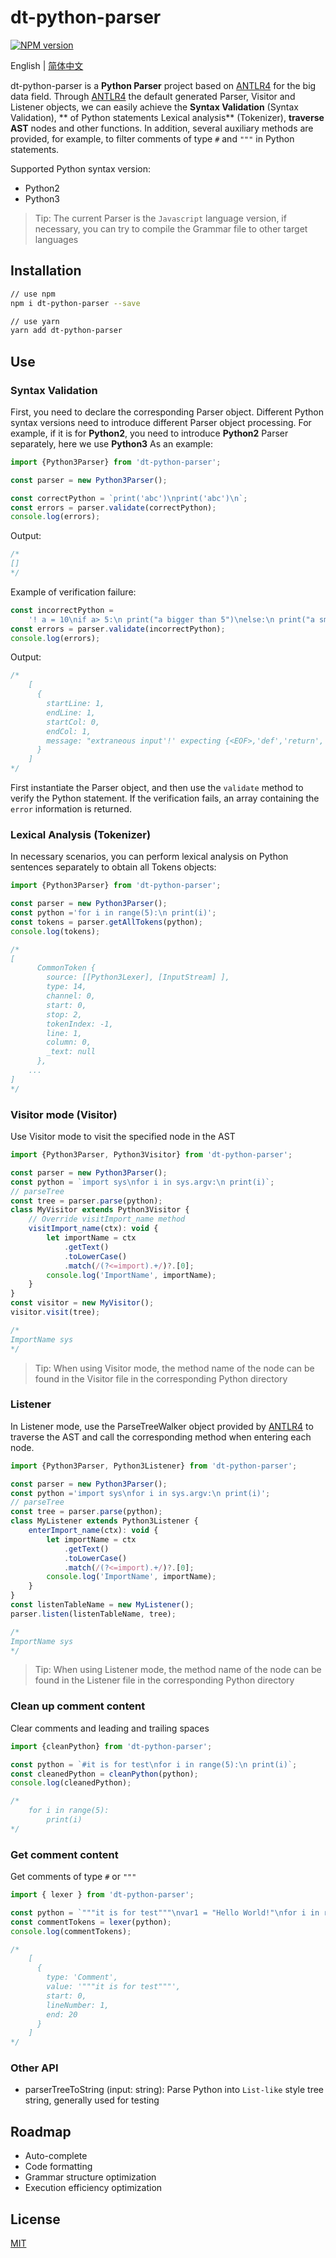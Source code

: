 # dt-python-parser

[![NPM version][npm-image]][npm-url]

[npm-image]: https://img.shields.io/npm/v/dt-python-parser.svg?style=flat-square
[npm-url]: https://www.npmjs.com/package/dt-python-parser

English | [简体中文](./README-zh_CN.md)

dt-python-parser is a **Python Parser** project based on [ANTLR4](https://github.com/antlr/antlr4) for the big data field. Through [ANTLR4](https://github.com/antlr/antlr4) the default generated Parser, Visitor and Listener objects, we can easily achieve the **Syntax Validation** (Syntax Validation), ** of Python statements Lexical analysis** (Tokenizer), **traverse AST** nodes and other functions. In addition, several auxiliary methods are provided, for example, to filter comments of type `#` and `"""` in Python statements.

Supported Python syntax version:

- Python2
- Python3

> Tip: The current Parser is the `Javascript` language version, if necessary, you can try to compile the Grammar file to other target languages

## Installation

```bash
// use npm
npm i dt-python-parser --save

// use yarn
yarn add dt-python-parser
```

## Use

### Syntax Validation

First, you need to declare the corresponding Parser object. Different Python syntax versions need to introduce different Parser object processing. For example, if it is for **Python2**, you need to introduce **Python2** Parser separately, here we use **Python3** As an example:

```javascript
import {Python3Parser} from 'dt-python-parser';

const parser = new Python3Parser();

const correctPython = `print('abc')\nprint('abc')\n`;
const errors = parser.validate(correctPython);
console.log(errors);
```

Output:

```javascript
/*
[]
*/
```

Example of verification failure:

```javascript
const incorrectPython =
    '! a = 10\nif a> 5:\n print("a bigger than 5")\nelse:\n print("a smaller than 5")';
const errors = parser.validate(incorrectPython);
console.log(errors);
```

Output:

```javascript
/*
    [
      {
        startLine: 1,
        endLine: 1,
        startCol: 0,
        endCol: 1,
        message: "extraneous input'!' expecting {<EOF>,'def','return','raise','from','import','import','global','nonlocal','assert', 'if','while','for','try','with','lambda','not','None','True','False','class','yield','yield ','del','pass','continue','break','break', NEWLINE, NAME, STRING_LITERAL, BYTES_LITERAL, DECIMAL_INTEGER, OCT_INTEGER, HEX_INTEGER, BIN_INTEGER, FLOAT_NUMBER, IMAG_NUMBER, DECIMAL_INTEGER, HCTEXGER, HCTEXGER, FLOAT_NUMBER, IMAG_NUMBER,'...','*','(','[','+','-','~','{','@'}"
      }
    ]
*/
```

First instantiate the Parser object, and then use the `validate` method to verify the Python statement. If the verification fails, an array containing the `error` information is returned.

### Lexical Analysis (Tokenizer)

In necessary scenarios, you can perform lexical analysis on Python sentences separately to obtain all Tokens objects:

```javascript
import {Python3Parser} from 'dt-python-parser';

const parser = new Python3Parser();
const python ='for i in range(5):\n print(i)';
const tokens = parser.getAllTokens(python);
console.log(tokens);

/*
[
      CommonToken {
        source: [[Python3Lexer], [InputStream] ],
        type: 14,
        channel: 0,
        start: 0,
        stop: 2,
        tokenIndex: -1,
        line: 1,
        column: 0,
        _text: null
      },
    ...
]
*/
```

### Visitor mode (Visitor)

Use Visitor mode to visit the specified node in the AST

```javascript
import {Python3Parser, Python3Visitor} from 'dt-python-parser';

const parser = new Python3Parser();
const python = `import sys\nfor i in sys.argv:\n print(i)`;
// parseTree
const tree = parser.parse(python);
class MyVisitor extends Python3Visitor {
    // Override visitImport_name method
    visitImport_name(ctx): void {
        let importName = ctx
            .getText()
            .toLowerCase()
            .match(/(?<=import).+/)?.[0];
        console.log('ImportName', importName);
    }
}
const visitor = new MyVisitor();
visitor.visit(tree);

/*
ImportName sys
*/
```

> Tip: When using Visitor mode, the method name of the node can be found in the Visitor file in the corresponding Python directory

### Listener

In Listener mode, use the ParseTreeWalker object provided by [ANTLR4](https://github.com/antlr/antlr4) to traverse the AST and call the corresponding method when entering each node.

```javascript
import {Python3Parser, Python3Listener} from 'dt-python-parser';

const parser = new Python3Parser();
const python ='import sys\nfor i in sys.argv:\n print(i)';
// parseTree
const tree = parser.parse(python);
class MyListener extends Python3Listener {
    enterImport_name(ctx): void {
        let importName = ctx
            .getText()
            .toLowerCase()
            .match(/(?<=import).+/)?.[0];
        console.log('ImportName', importName);
    }
}
const listenTableName = new MyListener();
parser.listen(listenTableName, tree);

/*
ImportName sys
*/
```

> Tip: When using Listener mode, the method name of the node can be found in the Listener file in the corresponding Python directory

### Clean up comment content

Clear comments and leading and trailing spaces

```javascript
import {cleanPython} from 'dt-python-parser';

const python = `#it is for test\nfor i in range(5):\n print(i)`;
const cleanedPython = cleanPython(python);
console.log(cleanedPython);

/*
    for i in range(5):
        print(i)
*/
```


### Get comment content

Get comments of type `#` or `"""`

```javascript
import { lexer } from 'dt-python-parser';

const python = `"""it is for test"""\nvar1 = "Hello World!"\nfor i in range(5):\n    print(i)`;
const commentTokens = lexer(python);
console.log(commentTokens);

/*
    [
      {
        type: 'Comment',
        value: '"""it is for test"""',
        start: 0,
        lineNumber: 1,
        end: 20
      }
    ]
*/
```

### Other API

- parserTreeToString (input: string):
Parse Python into `List-like` style tree string, generally used for testing

## Roadmap

- Auto-complete
- Code formatting
- Grammar structure optimization
- Execution efficiency optimization

## License

[MIT](./LICENSE)
